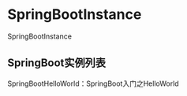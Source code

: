 # SpringBootInstance
SpringBootInstance


## SpringBoot实例列表

SpringBootHelloWorld：SpringBoot入门之HelloWorld